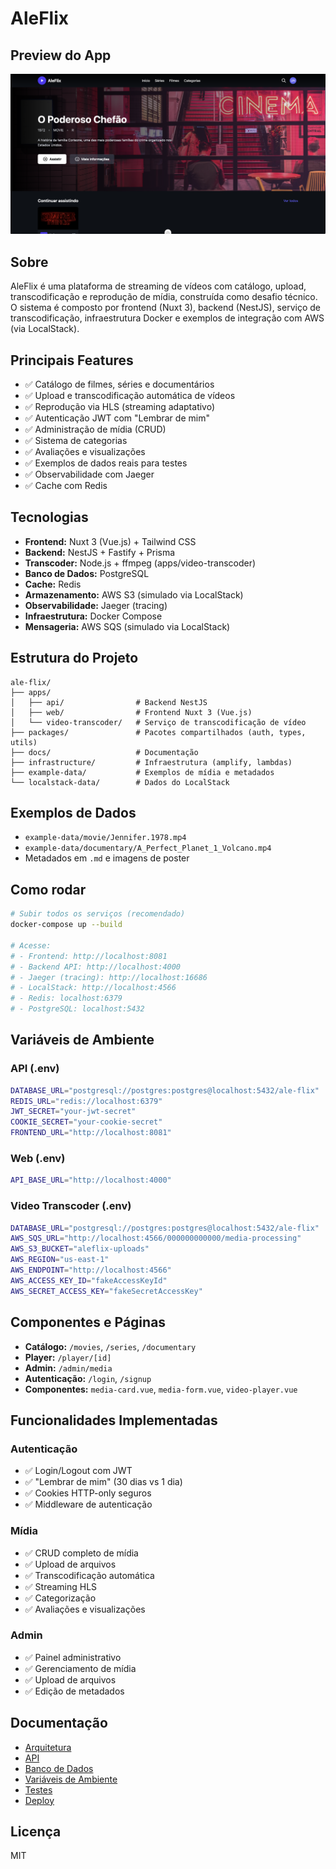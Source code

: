 # AleFlix

## Preview do App

![Preview do App](./docs/assets/app.png)

## Sobre

AleFlix é uma plataforma de streaming de vídeos com catálogo, upload, transcodificação e reprodução de mídia, construída como desafio técnico. O sistema é composto por frontend (Nuxt 3), backend (NestJS), serviço de transcodificação, infraestrutura Docker e exemplos de integração com AWS (via LocalStack).

## Principais Features

- ✅ Catálogo de filmes, séries e documentários
- ✅ Upload e transcodificação automática de vídeos
- ✅ Reprodução via HLS (streaming adaptativo)
- ✅ Autenticação JWT com "Lembrar de mim"
- ✅ Administração de mídia (CRUD)
- ✅ Sistema de categorias
- ✅ Avaliações e visualizações
- ✅ Exemplos de dados reais para testes
- ✅ Observabilidade com Jaeger
- ✅ Cache com Redis

## Tecnologias

- **Frontend:** Nuxt 3 (Vue.js) + Tailwind CSS
- **Backend:** NestJS + Fastify + Prisma
- **Transcoder:** Node.js + ffmpeg (apps/video-transcoder)
- **Banco de Dados:** PostgreSQL
- **Cache:** Redis
- **Armazenamento:** AWS S3 (simulado via LocalStack)
- **Observabilidade:** Jaeger (tracing)
- **Infraestrutura:** Docker Compose
- **Mensageria:** AWS SQS (simulado via LocalStack)

## Estrutura do Projeto

```
ale-flix/
├── apps/
│   ├── api/                # Backend NestJS
│   ├── web/                # Frontend Nuxt 3 (Vue.js)
│   └── video-transcoder/   # Serviço de transcodificação de vídeo
├── packages/               # Pacotes compartilhados (auth, types, utils)
├── docs/                   # Documentação
├── infrastructure/         # Infraestrutura (amplify, lambdas)
├── example-data/           # Exemplos de mídia e metadados
└── localstack-data/        # Dados do LocalStack
```

## Exemplos de Dados

- `example-data/movie/Jennifer.1978.mp4`
- `example-data/documentary/A_Perfect_Planet_1_Volcano.mp4`
- Metadados em `.md` e imagens de poster

## Como rodar

```bash
# Subir todos os serviços (recomendado)
docker-compose up --build

# Acesse:
# - Frontend: http://localhost:8081
# - Backend API: http://localhost:4000
# - Jaeger (tracing): http://localhost:16686
# - LocalStack: http://localhost:4566
# - Redis: localhost:6379
# - PostgreSQL: localhost:5432
```

## Variáveis de Ambiente

### API (.env)

```bash
DATABASE_URL="postgresql://postgres:postgres@localhost:5432/ale-flix"
REDIS_URL="redis://localhost:6379"
JWT_SECRET="your-jwt-secret"
COOKIE_SECRET="your-cookie-secret"
FRONTEND_URL="http://localhost:8081"
```

### Web (.env)

```bash
API_BASE_URL="http://localhost:4000"
```

### Video Transcoder (.env)

```bash
DATABASE_URL="postgresql://postgres:postgres@localhost:5432/ale-flix"
AWS_SQS_URL="http://localhost:4566/000000000000/media-processing"
AWS_S3_BUCKET="aleflix-uploads"
AWS_REGION="us-east-1"
AWS_ENDPOINT="http://localhost:4566"
AWS_ACCESS_KEY_ID="fakeAccessKeyId"
AWS_SECRET_ACCESS_KEY="fakeSecretAccessKey"
```

## Componentes e Páginas

- **Catálogo:** `/movies`, `/series`, `/documentary`
- **Player:** `/player/[id]`
- **Admin:** `/admin/media`
- **Autenticação:** `/login`, `/signup`
- **Componentes:** `media-card.vue`, `media-form.vue`, `video-player.vue`

## Funcionalidades Implementadas

### Autenticação

- ✅ Login/Logout com JWT
- ✅ "Lembrar de mim" (30 dias vs 1 dia)
- ✅ Cookies HTTP-only seguros
- ✅ Middleware de autenticação

### Mídia

- ✅ CRUD completo de mídia
- ✅ Upload de arquivos
- ✅ Transcodificação automática
- ✅ Streaming HLS
- ✅ Categorização
- ✅ Avaliações e visualizações

### Admin

- ✅ Painel administrativo
- ✅ Gerenciamento de mídia
- ✅ Upload de arquivos
- ✅ Edição de metadados

## Documentação

- [Arquitetura](./docs/architecture/README.md)
- [API](./docs/api/README.md)
- [Banco de Dados](./docs/database/README.md)
- [Variáveis de Ambiente](./docs/environment.md)
- [Testes](./docs/testing/README.md)
- [Deploy](./docs/deployment/README.md)

## Licença

MIT
